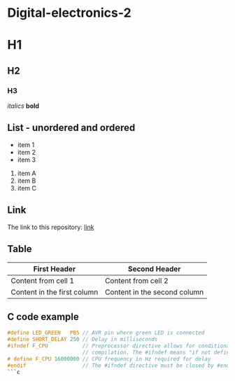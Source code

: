 # Digital-electronics-2
# H1
## H2
### H3
*italics*
**bold**
## List - unordered and ordered
- item 1
- item 2
- item 3
1. item A
2. item B
3. item C
## Link
The link to this repository: [link](https://github.com/xhorna16/Digital-electronics-2)
## Table
First Header | Second Header
------------ | -------------
Content from cell 1 | Content from cell 2
Content in the first column | Content in the second column
## C code example
```c
#define LED_GREEN   PB5 // AVR pin where green LED is connected
#define SHORT_DELAY 250 // Delay in milliseconds
#ifndef F_CPU           // Preprocessor directive allows for conditional
                        // compilation. The #ifndef means "if not defined".
# define F_CPU 16000000 // CPU frequency in Hz required for delay
#endif                  // The #ifndef directive must be closed by #endif
```c
